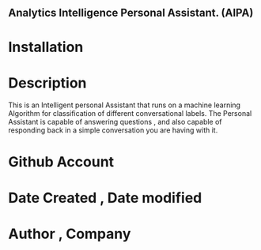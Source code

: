 ## Analytics Intelligence Personal Assistant. (AIPA)

# Installation 

# Description
This is an Intelligent personal Assistant that runs on a machine learning Algorithm for classification of different conversational labels. 
The Personal Assistant is capable of answering questions , and also capable of responding back in a simple conversation you are having with it. 

# Github Account 

# Date Created , Date modified 

# Author , Company 
